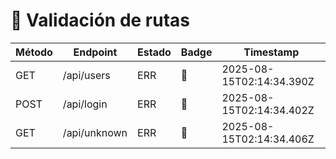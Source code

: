# 🧪 Validación de rutas

| Método | Endpoint | Estado | Badge | Timestamp |
|--------|----------|--------|--------|-----------|
| GET | /api/users | ERR | 🔴 | 2025-08-15T02:14:34.390Z |
| POST | /api/login | ERR | 🔴 | 2025-08-15T02:14:34.402Z |
| GET | /api/unknown | ERR | 🔴 | 2025-08-15T02:14:34.406Z |

